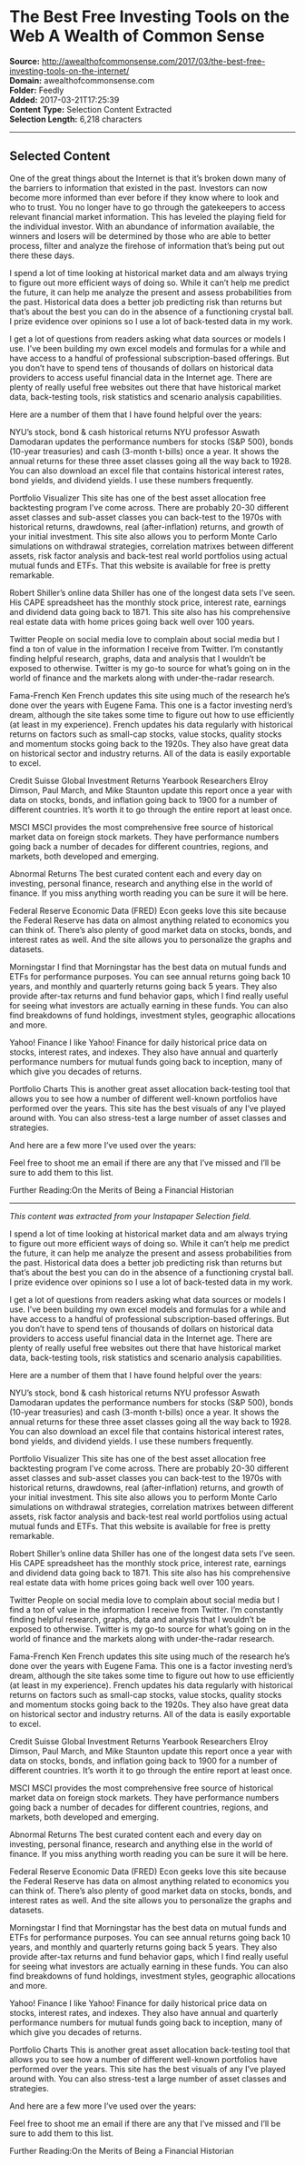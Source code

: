 # The Best Free Investing Tools on the Web A Wealth of Common Sense

**Source:** http://awealthofcommonsense.com/2017/03/the-best-free-investing-tools-on-the-internet/  
**Domain:** awealthofcommonsense.com  
**Folder:** Feedly  
**Added:** 2017-03-21T17:25:39  
**Content Type:** Selection Content Extracted  
**Selection Length:** 6,218 characters  


---

## Selected Content

One of the great things about the Internet is that it’s broken down many of the barriers to information that existed in the past. Investors can now become more informed than ever before if they know where to look and who to trust. You no longer have to go through the gatekeepers to access relevant financial market information. This has leveled the playing field for the individual investor. With an abundance of information available, the winners and losers will be determined by those who are able to better process, filter and analyze the firehose of information that’s being put out there these days.

I spend a lot of time looking at historical market data and am always trying to figure out more efficient ways of doing so. While it can’t help me predict the future, it can help me analyze the present and assess probabilities from the past. Historical data does a better job predicting risk than returns but that’s about the best you can do in the absence of a functioning crystal ball. I prize evidence over opinions so I use a lot of back-tested data in my work.

I get a lot of questions from readers asking what data sources or models I use. I’ve been building my own excel models and formulas for a while and have access to a handful of professional subscription-based offerings. But you don’t have to spend tens of thousands of dollars on historical data providers to access useful financial data in the Internet age. There are plenty of really useful free websites out there that have historical market data, back-testing tools, risk statistics and scenario analysis capabilities.

Here are a number of them that I have found helpful over the years:

NYU’s stock, bond & cash historical returns
NYU professor Aswath Damodaran updates the performance numbers for stocks (S&P 500), bonds (10-year treasuries) and cash (3-month t-bills) once a year. It shows the annual returns for these three asset classes going all the way back to 1928. You can also download an excel file that contains historical interest rates, bond yields, and dividend yields. I use these numbers frequently.

Portfolio Visualizer
This site has one of the best asset allocation free backtesting program I’ve come across. There are probably 20-30 different asset classes and sub-asset classes you can back-test to the 1970s with historical returns, drawdowns, real (after-inflation) returns, and growth of your initial investment. This site also allows you to perform Monte Carlo simulations on withdrawal strategies, correlation matrixes between different assets, risk factor analysis and back-test real world portfolios using actual mutual funds and ETFs. That this website is available for free is pretty remarkable.

Robert Shiller’s online data
Shiller has one of the longest data sets I’ve seen. His CAPE spreadsheet has the monthly stock price, interest rate, earnings and dividend data going back to 1871. This site also has his comprehensive real estate data with home prices going back well over 100 years.

Twitter
People on social media love to complain about social media but I find a ton of value in the information I receive from Twitter. I’m constantly finding helpful research, graphs, data and analysis that I wouldn’t be exposed to otherwise. Twitter is my go-to source for what’s going on in the world of finance and the markets along with under-the-radar research.

Fama-French
Ken French updates this site using much of the research he’s done over the years with Eugene Fama. This one is a factor investing nerd’s dream, although the site takes some time to figure out how to use efficiently (at least in my experience). French updates his data regularly with historical returns on factors such as small-cap stocks, value stocks, quality stocks and momentum stocks going back to the 1920s. They also have great data on historical sector and industry returns. All of the data is easily exportable to excel.

Credit Suisse Global Investment Returns Yearbook
Researchers Elroy Dimson, Paul March, and Mike Staunton update this report once a year with data on stocks, bonds, and inflation going back to 1900 for a number of different countries. It’s worth it to go through the entire report at least once.

MSCI
MSCI provides the most comprehensive free source of historical market data on foreign stock markets. They have performance numbers going back a number of decades for different countries, regions, and markets, both developed and emerging.

Abnormal Returns
The best curated content each and every day on investing, personal finance, research and anything else in the world of finance. If you miss anything worth reading you can be sure it will be here.

Federal Reserve Economic Data (FRED)
Econ geeks love this site because the Federal Reserve has data on almost anything related to economics you can think of. There’s also plenty of good market data on stocks, bonds, and interest rates as well. And the site allows you to personalize the graphs and datasets.

Morningstar
I find that Morningstar has the best data on mutual funds and ETFs for performance purposes. You can see annual returns going back 10 years, and monthly and quarterly returns going back 5 years. They also provide after-tax returns and fund behavior gaps, which I find really useful for seeing what investors are actually earning in these funds. You can also find breakdowns of fund holdings, investment styles, geographic allocations and more.

Yahoo! Finance
I like Yahoo! Finance for daily historical price data on stocks, interest rates, and indexes. They also have annual and quarterly performance numbers for mutual funds going back to inception, many of which give you decades of returns.

Portfolio Charts
This is another great asset allocation back-testing tool that allows you to see how a number of different well-known portfolios have performed over the years. This site has the best visuals of any I’ve played around with. You can also stress-test a large number of asset classes and strategies.

And here are a few more I’ve used over the years:

Feel free to shoot me an email if there are any that I’ve missed and I’ll be sure to add them to this list.

Further Reading:On the Merits of Being a Financial Historian

---

*This content was extracted from your Instapaper Selection field.*

I spend a lot of time looking at historical market data and am always trying to figure out more efficient ways of doing so. While it can’t help me predict the future, it can help me analyze the present and assess probabilities from the past. Historical data does a better job predicting risk than returns but that’s about the best you can do in the absence of a functioning crystal ball. I prize evidence over opinions so I use a lot of back-tested data in my work.

I get a lot of questions from readers asking what data sources or models I use. I’ve been building my own excel models and formulas for a while and have access to a handful of professional subscription-based offerings. But you don’t have to spend tens of thousands of dollars on historical data providers to access useful financial data in the Internet age. There are plenty of really useful free websites out there that have historical market data, back-testing tools, risk statistics and scenario analysis capabilities.

Here are a number of them that I have found helpful over the years:

NYU’s stock, bond & cash historical returns
NYU professor Aswath Damodaran updates the performance numbers for stocks (S&P 500), bonds (10-year treasuries) and cash (3-month t-bills) once a year. It shows the annual returns for these three asset classes going all the way back to 1928. You can also download an excel file that contains historical interest rates, bond yields, and dividend yields. I use these numbers frequently.

Portfolio Visualizer
This site has one of the best asset allocation free backtesting program I’ve come across. There are probably 20-30 different asset classes and sub-asset classes you can back-test to the 1970s with historical returns, drawdowns, real (after-inflation) returns, and growth of your initial investment. This site also allows you to perform Monte Carlo simulations on withdrawal strategies, correlation matrixes between different assets, risk factor analysis and back-test real world portfolios using actual mutual funds and ETFs. That this website is available for free is pretty remarkable.

Robert Shiller’s online data
Shiller has one of the longest data sets I’ve seen. His CAPE spreadsheet has the monthly stock price, interest rate, earnings and dividend data going back to 1871. This site also has his comprehensive real estate data with home prices going back well over 100 years.

Twitter
People on social media love to complain about social media but I find a ton of value in the information I receive from Twitter. I’m constantly finding helpful research, graphs, data and analysis that I wouldn’t be exposed to otherwise. Twitter is my go-to source for what’s going on in the world of finance and the markets along with under-the-radar research.

Fama-French
Ken French updates this site using much of the research he’s done over the years with Eugene Fama. This one is a factor investing nerd’s dream, although the site takes some time to figure out how to use efficiently (at least in my experience). French updates his data regularly with historical returns on factors such as small-cap stocks, value stocks, quality stocks and momentum stocks going back to the 1920s. They also have great data on historical sector and industry returns. All of the data is easily exportable to excel.

Credit Suisse Global Investment Returns Yearbook
Researchers Elroy Dimson, Paul March, and Mike Staunton update this report once a year with data on stocks, bonds, and inflation going back to 1900 for a number of different countries. It’s worth it to go through the entire report at least once.

MSCI
MSCI provides the most comprehensive free source of historical market data on foreign stock markets. They have performance numbers going back a number of decades for different countries, regions, and markets, both developed and emerging.

Abnormal Returns
The best curated content each and every day on investing, personal finance, research and anything else in the world of finance. If you miss anything worth reading you can be sure it will be here.

Federal Reserve Economic Data (FRED)
Econ geeks love this site because the Federal Reserve has data on almost anything related to economics you can think of. There’s also plenty of good market data on stocks, bonds, and interest rates as well. And the site allows you to personalize the graphs and datasets.

Morningstar
I find that Morningstar has the best data on mutual funds and ETFs for performance purposes. You can see annual returns going back 10 years, and monthly and quarterly returns going back 5 years. They also provide after-tax returns and fund behavior gaps, which I find really useful for seeing what investors are actually earning in these funds. You can also find breakdowns of fund holdings, investment styles, geographic allocations and more.

Yahoo! Finance
I like Yahoo! Finance for daily historical price data on stocks, interest rates, and indexes. They also have annual and quarterly performance numbers for mutual funds going back to inception, many of which give you decades of returns.

Portfolio Charts
This is another great asset allocation back-testing tool that allows you to see how a number of different well-known portfolios have performed over the years. This site has the best visuals of any I’ve played around with. You can also stress-test a large number of asset classes and strategies.

And here are a few more I’ve used over the years:

Feel free to shoot me an email if there are any that I’ve missed and I’ll be sure to add them to this list.

Further Reading:On the Merits of Being a Financial Historian
